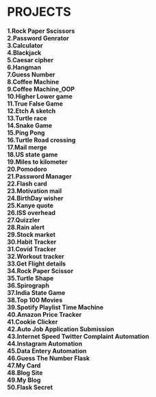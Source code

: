 # PROJECTS
**1.Rock Paper Sscissors**<br>
**2.Password Genrator**<br>
**3.Calculator**<br>
**4.Blackjack**<br>
**5.Caesar cipher**<br>
**6.Hangman**<br>
**7.Guess Number**<br>
**8.Coffee Machine**<br>
**9.Coffee Machine_OOP**<br>
**10.Higher Lower game**<br>
**11.True False Game**<br>
**12.Etch A sketch**<br>
**13.Turtle race**<br>
**14.Snake Game**<br>
**15.Ping Pong**<br>
**16.Turtle Road crossing**<br>
**17.Mail merge**<br>
**18.US state game**<br>
**19.Miles to kilometer**<br>
**20.Pomodoro**<br>
**21.Password Manager**<br>
**22.Flash card**<br>
**23.Motivation mail**<br>
**24.BirthDay wisher**<br>
**25.Kanye quote**<br>
**26.ISS overhead**<br>
**27.Quizzler**<br>
**28.Rain alert**<br>
**29.Stock market**<br>
**30.Habit Tracker**<br>
**31.Covid Tracker**<br>
**32.Workout tracker**<br>
**33.Get Flight details**<br>
**34.Rock Paper Scissor**<br>
**35.Turtle Shape**<br>
**36.Spirograph**<br>
**37.India State Game**<br>
**38.Top 100 Movies**<br>
**39.Spotify Playlist Time Machine**<br>
**40.Amazon Price Tracker**<br>
**41.Cookie Clicker**<br>
**42.Auto Job Application Submission**<br>
**43.Internet Speed Twitter Complaint Automation**<br>
**44.Instagram Automation**<br>
**45.Data Entery Automation**<br>
**46.Guess The Number Flask**<br>
**47.My Card**<br>
**48.Blog Site**<br>
**49.My Blog**<br>
**50.Flask Secret**<br>